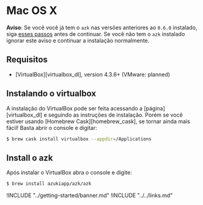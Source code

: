 # Mac OS X

**Aviso**: Se você você já tem o `azk` nas versões anteriores ao `0.6.0` instalado, siga [esses passos](upgrading.md#atualizando-a-partir-azk--051) antes de continuar. Se você não tem o `azk` instalado ignorar este aviso e continuar a instalação normalmente.

## Requisitos

* [VirtualBox][virtualbox_dl], version 4.3.6+ (VMware: planned)

## Instalando o virtualbox

A instalação do VirtualBox pode ser feita acessando a [página][virtualbox_dl] e seguindo as instruções de instalação. Porém se você estiver usando [Homebrew Cask][homebrew_cask], se tornar ainda mais fácil! Basta abrir o console e digitar:

```sh
$ brew cask install virtualbox --appdir=/Applications
```

## Install o azk

Após instalar o VirtualBox abra o console e digite:

```bash
$ brew install azukiapp/azk/azk
```

!INCLUDE "../getting-started/banner.md"
!INCLUDE "../../links.md"

